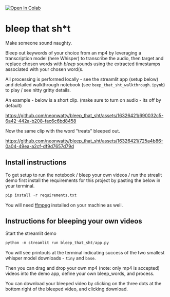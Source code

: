 <a href="https://colab.research.google.com/github/jermwatt/bleep_that_sht/blob/main/beep_that_sht_walkthrough.ipynb" target="_parent"><img src="https://colab.research.google.com/assets/colab-badge.svg" alt="Open In Colab"/></a>

# bleep that sh*t

Make someone sound naughty.

Bleep out keywords of your choice from an mp4 by leveraging a transcription model (here Whisper) to transcribe the audio, then target and replace chosen words with *bleep* sounds using the extracted timestamps associated with your chosen word(s.  

All processing is performed locally - see the streamlit app (setup below) and detailed walkthrough notebook (see `beep_that_sht_walkthrough.ipynb`) to play / see nitty gritty details.

An example - below is a short clip.  (make sure to turn on audio - its off by default)

https://github.com/neonwatty/bleep_that_sht/assets/16326421/690032c5-6a42-442a-b208-fac6c6bd8458

Now the same clip with the word "treats" bleeped out.

https://github.com/neonwatty/bleep_that_sht/assets/16326421/725a4b86-0a04-49ea-a2cf-df9d7657d79d


## Install instructions

To get setup to run the notebook / bleep your own videos / run the strealit demo first install the requirements for this project by pasting the below in your terminal.

```python
pip install -r requirements.txt
```

You will need [ffmpeg](https://www.ffmpeg.org/download.html) installed on your machine as well.


## Instructions for bleeping your own videos

Start the streamlit demo

```python
python -m streamlit run bleep_that_sht/app.py
```

You will see printouts at the terminal indicating success of the two smallest whisper model downloads - `tiny` and `base`.

Then you can drag and drop your own mp4 (note: only mp4 is accepted) videos into the demo app, define your own bleep_words, and process.

You can download your bleeped video by clicking on the three dots at the bottom right of the bleeped video, and clicking download.
